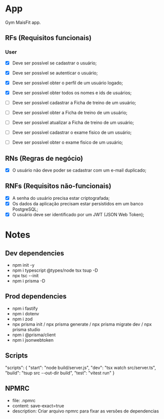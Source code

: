 # App

Gym MaisFit app.

## RFs (Requisitos funcionais)

### User

- [x] Deve ser possível se cadastrar o usuário;
- [x] Deve ser possível se autenticar o usuário;
- [x] Deve ser possível obter o perfil de um usuário logado;
- [x] Deve ser possível obter todos os nomes e ids de usuários;

- [ ] Deve ser possível cadastrar a Ficha de treino de um usuário;
- [ ] Deve ser possível obter a Ficha de treino de um usuário;
- [ ] Deve ser possível atualizar a Ficha de treino de um usuário;

- [ ] Deve ser possível cadastrar o exame fisico de um usuário;
- [ ] Deve ser possível obter o exame fisico de um usuário;

## RNs (Regras de negócio)

- [x] O usuário não deve poder se cadastrar com um e-mail duplicado;

## RNFs (Requisitos não-funcionais)

- [x] A senha do usuário precisa estar criptografada;
- [x] Os dados da aplicação precisam estar persistidos em um banco PostgreSQL;
- [x] O usuário deve ser identificado por um JWT (JSON Web Token);

# Notes

## Dev dependencies

- npm init -y
- npm i typescript @types/node tsx tsup -D
- npx tsc --init
- npm i prisma -D

## Prod dependencies

- npm i fastify
- npm i dotenv
- npm i zod
- npx prisma init / npx prisma generate / npx prisma migrate dev / npx prisma studio
- npm i @prisma/client
- npm i jsonwebtoken

## Scripts

"scripts": {
"start": "node build/server.js",
"dev": "tsx watch src/server.ts",
"build": "tsup src --out-dir build",
"test": "vitest run"
}

## NPMRC

- file: .npmrc
- content: save-exact=true
- description: Criar arquivo npmrc para fixar as versões de dependencias
